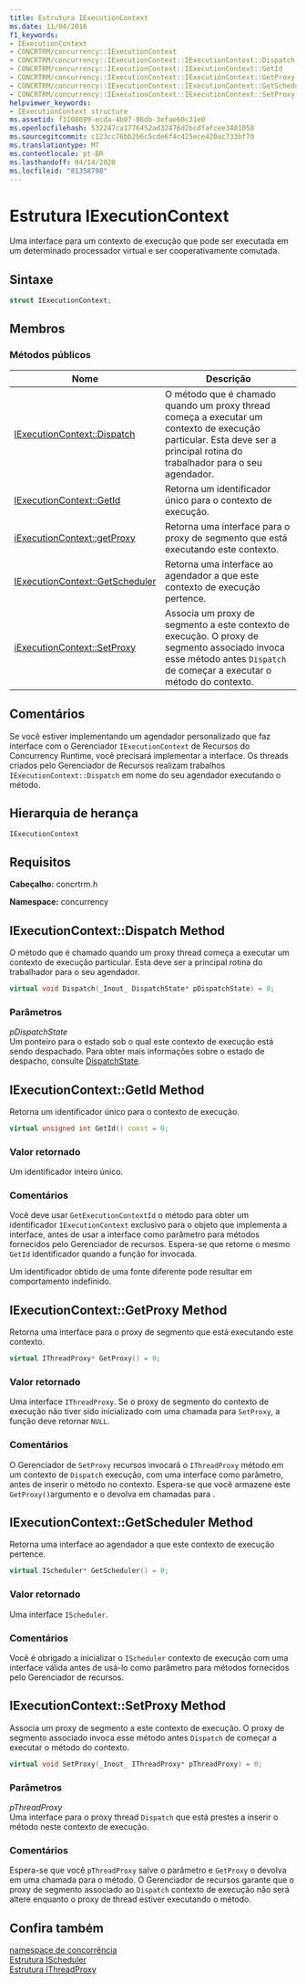 ```yaml
---
title: Estrutura IExecutionContext
ms.date: 11/04/2016
f1_keywords:
- IExecutionContext
- CONCRTRM/concurrency::IExecutionContext
- CONCRTRM/concurrency::IExecutionContext::IExecutionContext::Dispatch
- CONCRTRM/concurrency::IExecutionContext::IExecutionContext::GetId
- CONCRTRM/concurrency::IExecutionContext::IExecutionContext::GetProxy
- CONCRTRM/concurrency::IExecutionContext::IExecutionContext::GetScheduler
- CONCRTRM/concurrency::IExecutionContext::IExecutionContext::SetProxy
helpviewer_keywords:
- IExecutionContext structure
ms.assetid: f3108089-ecda-4b07-86db-3efae60c31e0
ms.openlocfilehash: 532247ca1776452ad32476d2bcdfafcee3481058
ms.sourcegitcommit: c123cc76bb2b6c5cde6f4c425ece420ac733bf70
ms.translationtype: MT
ms.contentlocale: pt-BR
ms.lasthandoff: 04/14/2020
ms.locfileid: "81358798"
---
```

# <a name="iexecutioncontext-structure"></a>Estrutura IExecutionContext

Uma interface para um contexto de execução que pode ser executada em um determinado processador virtual e ser cooperativamente comutada.

## <a name="syntax"></a>Sintaxe

```cpp
struct IExecutionContext;
```

## <a name="members"></a>Membros

### <a name="public-methods"></a>Métodos públicos

|Nome|Descrição|
|----------|-----------------|
|[IExecutionContext::Dispatch](#dispatch)|O método que é chamado quando um proxy thread começa a executar um contexto de execução particular. Esta deve ser a principal rotina do trabalhador para o seu agendador.|
|[IExecutionContext::GetId](#getid)|Retorna um identificador único para o contexto de execução.|
|[iExecutionContext::getProxy](#getproxy)|Retorna uma interface para o proxy de segmento que está executando este contexto.|
|[IExecutionContext::GetScheduler](#getscheduler)|Retorna uma interface ao agendador a que este contexto de execução pertence.|
|[iExecutionContext::SetProxy](#setproxy)|Associa um proxy de segmento a este contexto de execução. O proxy de segmento associado invoca esse método antes `Dispatch` de começar a executar o método do contexto.|

## <a name="remarks"></a>Comentários

Se você estiver implementando um agendador personalizado que faz interface com o Gerenciador `IExecutionContext` de Recursos do Concurrency Runtime, você precisará implementar a interface. Os threads criados pelo Gerenciador de Recursos realizam trabalhos `IExecutionContext::Dispatch` em nome do seu agendador executando o método.

## <a name="inheritance-hierarchy"></a>Hierarquia de herança

`IExecutionContext`

## <a name="requirements"></a>Requisitos

**Cabeçalho:** concrtrm.h

**Namespace:** concurrency

## <a name="iexecutioncontextdispatch-method"></a><a name="dispatch"></a>IExecutionContext::Dispatch Method

O método que é chamado quando um proxy thread começa a executar um contexto de execução particular. Esta deve ser a principal rotina do trabalhador para o seu agendador.

```cpp
virtual void Dispatch(_Inout_ DispatchState* pDispatchState) = 0;
```

### <a name="parameters"></a>Parâmetros

*pDispatchState*<br/>
Um ponteiro para o estado sob o qual este contexto de execução está sendo despachado. Para obter mais informações sobre o estado de despacho, consulte [DispatchState](dispatchstate-structure.md).

## <a name="iexecutioncontextgetid-method"></a><a name="getid"></a>IExecutionContext::GetId Method

Retorna um identificador único para o contexto de execução.

```cpp
virtual unsigned int GetId() const = 0;
```

### <a name="return-value"></a>Valor retornado

Um identificador inteiro único.

### <a name="remarks"></a>Comentários

Você deve usar `GetExecutionContextId` o método para obter um identificador `IExecutionContext` exclusivo para o objeto que implementa a interface, antes de usar a interface como parâmetro para métodos fornecidos pelo Gerenciador de recursos. Espera-se que retorne o mesmo `GetId` identificador quando a função for invocada.

Um identificador obtido de uma fonte diferente pode resultar em comportamento indefinido.

## <a name="iexecutioncontextgetproxy-method"></a><a name="getproxy"></a>IExecutionContext::GetProxy Method

Retorna uma interface para o proxy de segmento que está executando este contexto.

```cpp
virtual IThreadProxy* GetProxy() = 0;
```

### <a name="return-value"></a>Valor retornado

Uma interface `IThreadProxy`. Se o proxy de segmento do contexto de execução não tiver sido inicializado com uma chamada para `SetProxy`, a função deve retornar `NULL`.

### <a name="remarks"></a>Comentários

O Gerenciador de `SetProxy` recursos invocará o `IThreadProxy` método em um contexto de `Dispatch` execução, com uma interface como parâmetro, antes de inserir o método no contexto. Espera-se que você armazene este `GetProxy()`argumento e o devolva em chamadas para .

## <a name="iexecutioncontextgetscheduler-method"></a><a name="getscheduler"></a>IExecutionContext::GetScheduler Method

Retorna uma interface ao agendador a que este contexto de execução pertence.

```cpp
virtual IScheduler* GetScheduler() = 0;
```

### <a name="return-value"></a>Valor retornado

Uma interface `IScheduler`.

### <a name="remarks"></a>Comentários

Você é obrigado a inicializar o `IScheduler` contexto de execução com uma interface válida antes de usá-lo como parâmetro para métodos fornecidos pelo Gerenciador de recursos.

## <a name="iexecutioncontextsetproxy-method"></a><a name="setproxy"></a>IExecutionContext::SetProxy Method

Associa um proxy de segmento a este contexto de execução. O proxy de segmento associado invoca esse método antes `Dispatch` de começar a executar o método do contexto.

```cpp
virtual void SetProxy(_Inout_ IThreadProxy* pThreadProxy) = 0;
```

### <a name="parameters"></a>Parâmetros

*pThreadProxy*<br/>
Uma interface para o proxy thread `Dispatch` que está prestes a inserir o método neste contexto de execução.

### <a name="remarks"></a>Comentários

Espera-se que você `pThreadProxy` salve o parâmetro e `GetProxy` o devolva em uma chamada para o método. O Gerenciador de recursos garante que o proxy de segmento associado ao `Dispatch` contexto de execução não será altere enquanto o proxy de thread estiver executando o método.

## <a name="see-also"></a>Confira também

[namespace de concorrência](concurrency-namespace.md)<br/>
[Estrutura IScheduler](ischeduler-structure.md)<br/>
[Estrutura IThreadProxy](ithreadproxy-structure.md)
